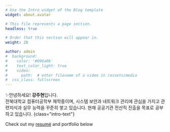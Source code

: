```yaml
---
# Use the Intro widget of the Blog template
widget: about.avatar

# This file represents a page section.
headless: true

# Order that this section will appear in.
weight: 20

author: admin
#  background:
#    color: '#090a0b'
#    text_color_light: true
#    video:
#      path:  # enter filename of a video in /assets/media
#  css_class: fullscreen
---
```



✨안녕하세요! **강주현**입니다. <br>
전북대학교 컴퓨터공학부 재학중이며,
시스템 보안과 네트워크 관리에 관심을 가지고 관련지식과 실무 능력을 꾸준히 쌓고 있습니다.
현재 공공기관 전산직 진출을 목표로 공부하고 있습니다.
{class="intro-text"}

Check out my [resumé](/about/) and portfolio below 

<style>
/* 라이트 모드 */
.wg-about .intro-text{
  font-size: 1.2rem;
  color: #172a3e;
}

/* 다크 모드 — 흰색으로 고정 */
.dark .wg-about .intro-text,
[data-theme="dark"] .wg-about .intro-text{
  color: #ffffff !important;
  opacity: 1 !important;
}

/* (선택) 다크 모드에서 이 섹션 전체 글자/링크 색 */
.dark .wg-about,
[data-theme="dark"] .wg-about { color:#fff !important; }
.dark .wg-about a,
[data-theme="dark"] .wg-about a { color:#9BE8FF !important; }
</style>